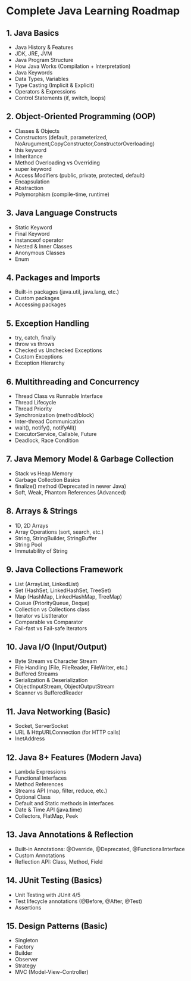 # Complete Java Learning Roadmap

## 1. Java Basics
- Java History & Features
- JDK, JRE, JVM
- Java Program Structure
- How Java Works (Compilation + Interpretation)
- Java Keywords
- Data Types, Variables
- Type Casting (Implicit & Explicit)
- Operators & Expressions
- Control Statements (if, switch, loops)

## 2. Object-Oriented Programming (OOP)
- Classes & Objects
- Constructors (default, parameterized, NoArugument,CopyConstructor,ConstructorOverloading)
- this keyword
- Inheritance
- Method Overloading vs Overriding
- super keyword
- Access Modifiers (public, private, protected, default)
- Encapsulation
- Abstraction
- Polymorphism (compile-time, runtime)

## 3. Java Language Constructs
- Static Keyword
- Final Keyword
- instanceof operator
- Nested & Inner Classes
- Anonymous Classes
- Enum

## 4. Packages and Imports
- Built-in packages (java.util, java.lang, etc.)
- Custom packages
- Accessing packages

## 5. Exception Handling
- try, catch, finally
- throw vs throws
- Checked vs Unchecked Exceptions
- Custom Exceptions
- Exception Hierarchy

## 6. Multithreading and Concurrency
- Thread Class vs Runnable Interface
- Thread Lifecycle
- Thread Priority
- Synchronization (method/block)
- Inter-thread Communication
- wait(), notify(), notifyAll()
- ExecutorService, Callable, Future
- Deadlock, Race Condition

## 7. Java Memory Model & Garbage Collection
- Stack vs Heap Memory
- Garbage Collection Basics
- finalize() method (Deprecated in newer Java)
- Soft, Weak, Phantom References (Advanced)

## 8. Arrays & Strings
- 1D, 2D Arrays
- Array Operations (sort, search, etc.)
- String, StringBuilder, StringBuffer
- String Pool
- Immutability of String

## 9. Java Collections Framework
- List (ArrayList, LinkedList)
- Set (HashSet, LinkedHashSet, TreeSet)
- Map (HashMap, LinkedHashMap, TreeMap)
- Queue (PriorityQueue, Deque)
- Collection vs Collections class
- Iterator vs ListIterator
- Comparable vs Comparator
- Fail-fast vs Fail-safe Iterators

## 10. Java I/O (Input/Output)
- Byte Stream vs Character Stream
- File Handling (File, FileReader, FileWriter, etc.)
- Buffered Streams
- Serialization & Deserialization
- ObjectInputStream, ObjectOutputStream
- Scanner vs BufferedReader

## 11. Java Networking (Basic)
- Socket, ServerSocket
- URL & HttpURLConnection (for HTTP calls)
- InetAddress

## 12. Java 8+ Features (Modern Java)
- Lambda Expressions
- Functional Interfaces
- Method References
- Streams API (map, filter, reduce, etc.)
- Optional Class
- Default and Static methods in interfaces
- Date & Time API (java.time)
- Collectors, FlatMap, Peek

## 13. Java Annotations & Reflection
- Built-in Annotations: @Override, @Deprecated, @FunctionalInterface
- Custom Annotations
- Reflection API: Class, Method, Field

## 14. JUnit Testing (Basics)
- Unit Testing with JUnit 4/5
- Test lifecycle annotations (@Before, @After, @Test)
- Assertions

## 15. Design Patterns (Basic)
- Singleton
- Factory
- Builder
- Observer
- Strategy
- MVC (Model-View-Controller)
